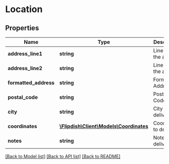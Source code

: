 # Location

## Properties
Name | Type | Description | Notes
------------ | ------------- | ------------- | -------------
**address_line1** | **string** | Line 1 of the address | [optional] 
**address_line2** | **string** | Line 2 of the address | [optional] 
**formatted_address** | **string** | Formatted Address | [optional] 
**postal_code** | **string** | Postal / Zip Code | [optional] 
**city** | **string** | City to deliver to | [optional] 
**coordinates** | [**\Flipdish\\Client\Models\Coordinates**](Coordinates.md) | Coordinates to deliver to | [optional] 
**notes** | **string** | Notes for delivery | [optional] 

[[Back to Model list]](../README.md#documentation-for-models) [[Back to API list]](../README.md#documentation-for-api-endpoints) [[Back to README]](../README.md)


